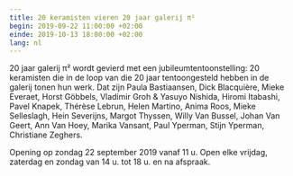 ```yaml
---
title: 20 keramisten vieren 20 jaar galerij π²
begin: 2019-09-22 11:00:00 +02:00
einde: 2019-10-13 18:00:00 +02:00
lang: nl
---
```


20 jaar galerij π² wordt gevierd met een jubileumtentoonstelling: 20 keramisten die in de loop van die 20 jaar tentoongesteld hebben in de galerij tonen hun werk.
Dat zijn Paula Bastiaansen, Dick Blacquière, Mieke Everaet, Horst Göbbels, Vladimir Groh & Yasuyo Nishida, Hiromi Itabashi, Pavel Knapek, Thérèse Lebrun, Helen Martino, Anima Roos, Mieke Selleslagh, Hein Severijns, Margot Thyssen, Willy Van Bussel, Johan Van Geert, Ann Van Hoey, Marika Vansant, Paul Yperman, Stijn Yperman, Christiane Zeghers.

Opening op zondag 22 september 2019 vanaf 11 u.
Open elke vrijdag, zaterdag en zondag van 14 u. tot 18 u. en na afspraak.